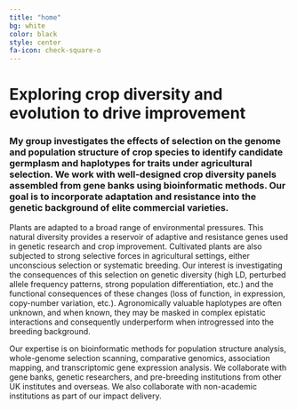 ```yaml
---
title: "home"
bg: white
color: black
style: center
fa-icon: check-square-o
---
```


# Exploring crop diversity and evolution to drive improvement

<span class="fa-stack subtlecircle" style="font-size:100px; background:rgba(255,166,0,0.1)">
  <i class="fa fa-circle fa-stack-2x text-white"></i>
  <i class="fa fa-bicycle fa-stack-1x text-orange"></i>
</span>

### My group investigates the effects of selection on the genome and population structure of crop species to identify candidate germplasm and haplotypes for traits under agricultural selection. We work with well-designed crop diversity panels assembled from gene banks using bioinformatic methods. Our goal is to incorporate adaptation and resistance into the genetic background of elite commercial varieties.

Plants are adapted to a broad range of environmental pressures. This natural diversity provides a reservoir of adaptive and resistance genes used in genetic research and crop improvement. Cultivated plants are also subjected to strong selective forces in agricultural settings, either unconscious selection or systematic breeding. Our interest is investigating the consequences of this selection on genetic diversity (high LD, perturbed allele frequency patterns, strong population differentiation, etc.) and the functional consequences of these changes (loss of function, in expression, copy-number variation, etc.). Agronomically valuable haplotypes are often unknown, and when known, they may be masked in complex epistatic interactions and consequently underperform when introgressed into the breeding background.

Our expertise is on bioinformatic methods for population structure analysis, whole-genome selection scanning, comparative genomics, association mapping, and transcriptomic gene expression analysis. We collaborate with gene banks, genetic researchers, and pre-breeding institutions from other UK institutes and overseas. We also collaborate with non-academic institutions as part of our impact delivery. 
